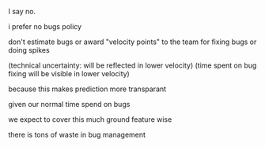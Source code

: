 I say no.

i prefer no bugs policy

don't estimate bugs or award "velocity points" to the team for fixing bugs or doing spikes

(technical uncertainty: will be reflected in lower velocity)
(time spent on bug fixing will be visible in lower velocity)

because this makes prediction more transparant

given our normal time spend on bugs

we expect to cover this much ground feature wise

there is tons of waste in bug management
